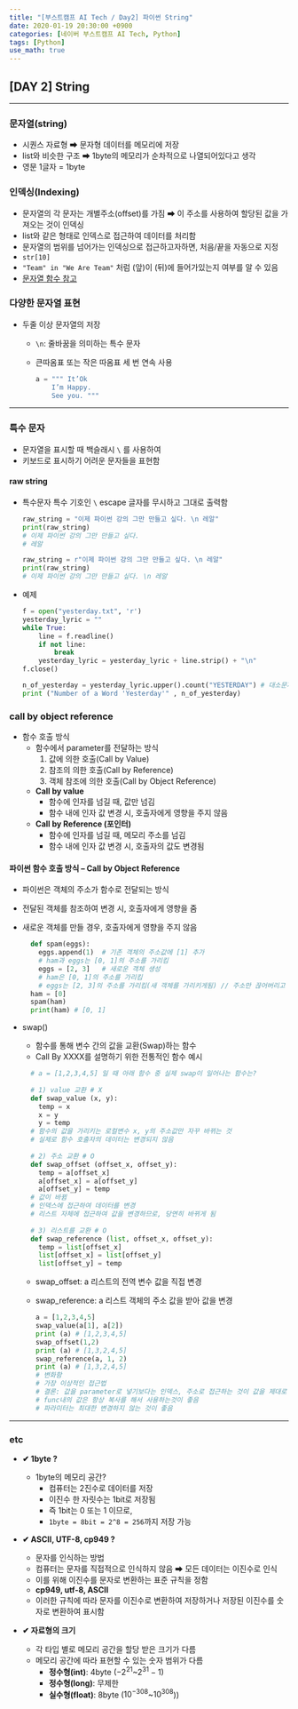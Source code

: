 ```yaml
---
title: "[부스트캠프 AI Tech / Day2] 파이썬 String"
date: 2020-01-19 20:30:00 +0900
categories: [네이버 부스트캠프 AI Tech, Python]
tags: [Python]
use_math: true
---
```



## **[DAY 2] String**

---

### 문자열(string)

- 시퀀스 자료형 ➡ 문자형 데이터를 메모리에 저장
- list와 비슷한 구조 ➡ 1byte의 메모리가 순차적으로 나열되어있다고 생각
- 영문 1글자 = 1byte

### 인덱싱(Indexing)

- 문자열의 각 문자는 개별주소(offset)를 가짐 ➡ 이 주소를 사용하여 할당된 값을 가져오는 것이 인덱싱
- list와 같은 형태로 인덱스로 접근하여 데이터를 처리함
- 문자열의 범위를 넘어가는 인덱싱으로 접근하고자하면, 처음/끝을 자동으로 지정
- `str[10]`
- `"Team" in "We Are Team"` 처럼 (앞)이 (뒤)에 들어가있는지 여부를 알 수 있음
- [문자열 함수 참고](https://m.blog.naver.com/PostView.nhn?blogId=hsj2864&logNo=220752261661&proxyReferer=https:%2F%2Fwww.google.com%2F)

### 다양한 문자열 표현

- 두줄 이상 문자열의 저장
  - `\n`: 줄바꿈을 의미하는 특수 문자
  - 큰따옴표 또는 작은 따옴표 세 번 연속 사용

    ```python
    a = """ It’Ok
        I’m Happy.
        See you. """
    ```

---

### **특수 문자**

- 문자열을 표시할 때 백슬래시 `\` 를 사용하여
- 키보드로 표시하기 어려운 문자들을 표현함

#### **raw string**

- 특수문자 특수 기호인 `\` escape 글자를 무시하고 그대로 출력함

  ```python
  raw_string = "이제 파이썬 강의 그만 만들고 싶다. \n 레알"
  print(raw_string)
  # 이제 파이썬 강의 그만 만들고 싶다.
  # 레알

  raw_string = r"이제 파이썬 강의 그만 만들고 싶다. \n 레알"
  print(raw_string)
  # 이제 파이썬 강의 그만 만들고 싶다. \n 레알
  ```

- 예제

  ```python
  f = open("yesterday.txt", 'r')
  yesterday_lyric = ""
  while True:
      line = f.readline()
      if not line:
          break
      yesterday_lyric = yesterday_lyric + line.strip() + "\n"
  f.close()
  
  n_of_yesterday = yesterday_lyric.upper().count("YESTERDAY") # 대소문자 구분 제거
  print ("Number of a Word 'Yesterday'" , n_of_yesterday)
  ```

### call by object reference

- 함수 호출 방식
  - 함수에서 parameter를 전달하는 방식
    1. 값에 의한 호출(Call by Value)
    2. 참조의 의한 호출(Call by Reference)
    3. 객체 참조에 의한 호출(Call by Object Reference)
  - **Call by value**
    - 함수에 인자를 넘길 때, 값만 넘김
    - 함수 내에 인자 값 변경 시, 호출자에게 영향을 주지 않음
  - **Call by Reference (포인터)**
    - 함수에 인자를 넘길 때, 메모리 주소를 넘김
    - 함수 내에 인자 값 변경 시, 호출자의 값도 변경됨

#### **파이썬 함수 호출 방식 – Call by Object Reference**

- 파이썬은 객체의 주소가 함수로 전달되는 방식
- 전달된 객체를 참조하여 변경 시, 호출자에게 영향을 줌
- 새로운 객체를 만들 경우, 호출자에게 영향을 주지 않음

  ```python
    def spam(eggs):
      eggs.append(1)  # 기존 객체의 주소값에 [1] 추가
      # ham과 eggs는 [0, 1]의 주소를 가리킴
      eggs = [2, 3]   # 새로운 객체 생성
      # ham은 [0, 1]의 주소를 가리킴
      # eggs는 [2, 3]의 주소를 가리킴(새 객체를 가리키게됨) // 주소만 끊어버리고 새거 이음
    ham = [0]
    spam(ham)
    print(ham) # [0, 1]
  ```

- swap()
  - 함수를 통해 변수 간의 값을 교환(Swap)하는 함수
  - Call By XXXX를 설명하기 위한 전통적인 함수 예시

  ```python
    # a = [1,2,3,4,5] 일 때 아래 함수 중 실제 swap이 일어나는 함수는?
    
    # 1) value 교환 # X
    def swap_value (x, y):
      temp = x
      x = y
      y = temp
    # 함수의 값을 가리키는 로컬변수 x, y의 주소값만 자꾸 바뀌는 것
    # 실제로 함수 호출자의 데이터는 변경되지 않음
    
    # 2) 주소 교환 # O
    def swap_offset (offset_x, offset_y):
      temp = a[offset_x]
      a[offset_x] = a[offset_y]
      a[offset_y] = temp
    # 값이 바뀜
    # 인덱스에 접근하여 데이터를 변경
    # 리스트 자체에 접근하여 값을 변경하므로, 당연히 바뀌게 됨
    
    # 3) 리스트를 교환 # O
    def swap_reference (list, offset_x, offset_y):
      temp = list[offset_x]
      list[offset_x] = list[offset_y]
      list[offset_y] = temp
    ```

  - swap_offset: a 리스트의 전역 변수 값을 직접 변경
  - swap_reference: a 리스트 객체의 주소 값을 받아 값을 변경

    ```python
    a = [1,2,3,4,5]
    swap_value(a[1], a[2])
    print (a) # [1,2,3,4,5]
    swap_offset(1,2)
    print (a) # [1,3,2,4,5]
    swap_reference(a, 1, 2)
    print (a) # [1,3,2,4,5]
    # 변화함
    # 가장 이상적인 접근법
    # 결론: 값을 parameter로 넣기보다는 인덱스, 주소로 접근하는 것이 값을 제대로 바꾸는  것
    # func내의 값은 항상 복사를 해서 사용하는것이 좋음
    # 파라미터는 최대한 변경하지 않는 것이 좋음
    ```

---

### etc

- **✔ 1byte ?**
  - 1byte의 메모리 공간?
    - 컴퓨터는 2진수로 데이터를 저장
    - 이진수 한 자릿수는 1bit로 저장됨
    - 즉 1bit는 0 또는 1 이므로,
    - `1byte = 8bit = 2^8 = 256`까지 저장 가능

- **✔ ASCII, UTF-8, cp949 ?**
  - 문자를 인식하는 방법
  - 컴퓨터는 문자를 직접적으로 인식하지 않음 ➡ 모든 데이터는 이진수로 인식
  - 이를 위해 이진수를 문자로 변환하는 표준 규칙을 정함
  - **cp949, utf-8, ASCII**
  - 이러한 규칙에 따라 문자를 이진수로 변환하여 저장하거나 저장된 이진수를 숫자로 변환하여 표시함

- **✔ 자료형의 크기**
  - 각 타입 별로 메모리 공간을 할당 받은 크기가 다름
  - 메모리 공간에 따라 표현할 수 있는 숫자 범위가 다름
    - **정수형(int)**: 4byte ($-2^{21}$~$2^{31}-1$)
    - **정수형(long)**: 무제한
    - **실수형(float)**: 8byte ($10^{-308}$~$10^{308}$))